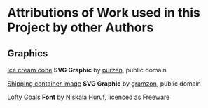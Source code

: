 # Attributions of Work used in this Project by other Authors

## Graphics

[Ice cream cone](https://openclipart.org/detail/176487/ice-cream-cone) **SVG Graphic** by
[purzen](https://openclipart.org/artist/purzen), public domain

[Shipping container image](https://freesvg.org/shipping-container-image) **SVG Graphic** by
[gramzon](https://openclipart.org/artist/gramzon), public domain

[Lofty Goals](https://www.fontspace.com/lofty-goals-font-f76241) **Font** by
[Niskala Huruf](https://www.fontspace.com/niskala-huruf), licenced as Freeware
